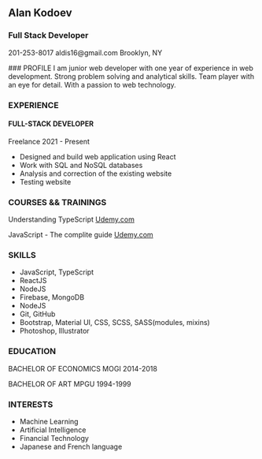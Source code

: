## Alan Kodoev
<span style="color: blue"> <h3> Full Stack Developer</h3>
<p>201-253-8017
aldis16@gmail.com
Brooklyn, NY
 </p>
</span>
### PROFILE
I am junior web developer with one year of experience in web
development. Strong problem solving and analytical skills. Team player
with an eye for detail. With a passion to web technology.

### EXPERIENCE
#### FULL-STACK DEVELOPER
Freelance
2021 - Present
 - Designed and build web application using React
 - Work with SQL and NoSQL databases
 - Analysis and correction of the existing website
 - Testing website
### COURSES && TRAININGS
Understanding TypeScript
[Udemy.com](https://www.udemy.com/certificate/UC-27273521-f08a-4acd-802e-c28507f76eef/)

JavaScript - The complite guide
[Udemy.com](https://www.udemy.com/certificate/UC-528c5d74-2937-4b57-85ca-ef9018a0473b/)

### SKILLS
- JavaScript, TypeScript
- ReactJS
- NodeJS
- Firebase, MongoDB
- NodeJS
- Git, GitHub
- Bootstrap, Material UI, CSS, SCSS, SASS(modules, mixins)
- Photoshop, Illustrator

### EDUCATION
BACHELOR OF ECONOMICS
MOGI
2014-2018

BACHELOR OF ART
MPGU
1994-1999

### INTERESTS
- Machine Learning
- Artificial Intelligence
- Financial Technology
- Japanese and French language
